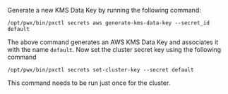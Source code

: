Generate a new KMS Data Key by running the following command:

```text
/opt/pwx/bin/pxctl secrets aws generate-kms-data-key --secret_id default
```

The above command generates an AWS KMS Data Key and associates it with the name `default`. 
Now set the cluster secret key using the following command

```text
/opt/pwx/bin/pxctl secrets set-cluster-key --secret default
```

This command needs to be run just once for the cluster.
